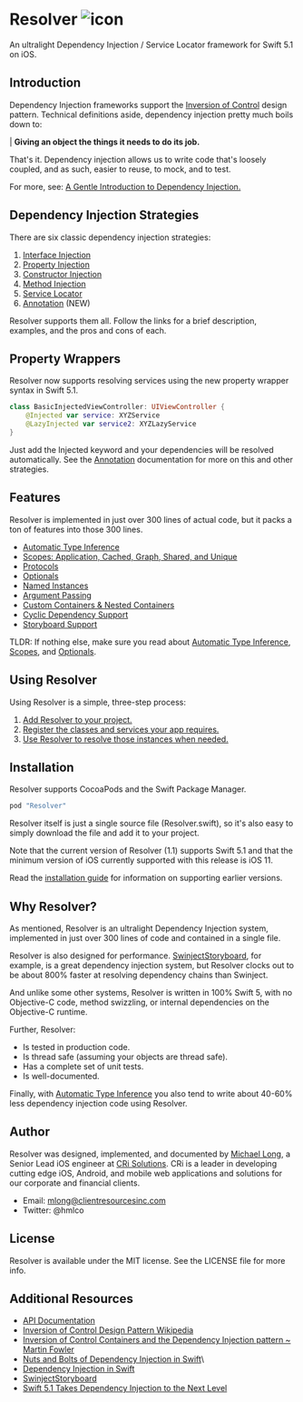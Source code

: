 # Resolver ![icon](https://user-images.githubusercontent.com/709283/32858974-cce8282a-ca12-11e7-944b-c8046156290b.png)

An ultralight Dependency Injection / Service Locator framework for Swift 5.1 on iOS.

## Introduction

Dependency Injection frameworks support the [Inversion of Control](https://en.wikipedia.org/wiki/Inversion_of_control) design pattern. Technical definitions aside, dependency injection pretty much boils down to:

| **Giving an object the things it needs to do its job.**

That's it. Dependency injection allows us to write code that's loosely coupled, and as such, easier to reuse, to mock, and to test.

For more, see: [A Gentle Introduction to Dependency Injection.](https://github.com/hmlongco/Resolver/blob/master/Documentation/Introduction.md)

## Dependency Injection Strategies

There are six classic dependency injection strategies:

1. [Interface Injection](https://github.com/hmlongco/Resolver/blob/master/Documentation/Injection.md#interface)
2. [Property Injection](https://github.com/hmlongco/Resolver/blob/master/Documentation/Injection.md#property)
3. [Constructor Injection](https://github.com/hmlongco/Resolver/blob/master/Documentation/Injection.md#constructor)
4. [Method Injection](https://github.com/hmlongco/Resolver/blob/master/Documentation/Injection.md#method)
5. [Service Locator](https://github.com/hmlongco/Resolver/blob/master/Documentation/Injection.md#locator)
6. [Annotation](https://github.com/hmlongco/Resolver/blob/master/Documentation/Injection.md#annotation) (NEW)

Resolver supports them all. Follow the links for a brief description, examples, and the pros and cons of each.

## Property Wrappers

Resolver now supports resolving services using the new property wrapper syntax in Swift 5.1.

```swift
class BasicInjectedViewController: UIViewController {
    @Injected var service: XYZService
    @LazyInjected var service2: XYZLazyService
}
```

Just add the Injected keyword and your dependencies will be resolved automatically. See the [Annotation](https://github.com/hmlongco/Resolver/blob/master/Documentation/Annotation.md) documentation for more on this and other strategies.

## Features

Resolver is implemented in just over 300 lines of actual code, but it packs a ton of features into those 300 lines.

- [Automatic Type Inference](https://github.com/hmlongco/Resolver/blob/master/Documentation/Types.md)
- [Scopes: Application, Cached, Graph, Shared, and Unique](https://github.com/hmlongco/Resolver/blob/master/Documentation/Scopes.md)
- [Protocols](https://github.com/hmlongco/Resolver/blob/master/Documentation/Protocols.md)
- [Optionals](https://github.com/hmlongco/Resolver/blob/master/Documentation/Optionals.md)
- [Named Instances](https://github.com/hmlongco/Resolver/blob/master/Documentation/Names.md)
- [Argument Passing](https://github.com/hmlongco/Resolver/blob/master/Documentation/Arguments.md)
- [Custom Containers & Nested Containers](https://github.com/hmlongco/Resolver/blob/master/Documentation/Containers.md)
- [Cyclic Dependency Support](https://github.com/hmlongco/Resolver/blob/master/Documentation/CyclicDependencies.md)
- [Storyboard Support](https://github.com/hmlongco/Resolver/blob/master/Documentation/Storyboards.md)

TLDR: If nothing else, make sure you read about [Automatic Type Inference](https://github.com/hmlongco/Resolver/blob/master/Documentation/Types.md), [Scopes](https://github.com/hmlongco/Resolver/blob/master/Documentation/Scopes.md), and [Optionals](https://github.com/hmlongco/Resolver/blob/master/Documentation/Optionals.md).

## Using Resolver

Using Resolver is a simple, three-step process:

1. [Add Resolver to your project.](https://github.com/hmlongco/Resolver/blob/master/Documentation/Installation.md)
2. [Register the classes and services your app requires.](https://github.com/hmlongco/Resolver/blob/master/Documentation/Registration.md)
3. [Use Resolver to resolve those instances when needed.](https://github.com/hmlongco/Resolver/blob/master/Documentation/Resolving.md)

## Installation

Resolver supports CocoaPods and the Swift Package Manager.

```swift
pod "Resolver"
```

Resolver itself is just a single source file (Resolver.swift), so it's also easy to simply download the file and add it to your project.

Note that the current version of Resolver (1.1) supports Swift 5.1 and that the minimum version of iOS currently supported with this release is iOS 11.

Read the [installation guide](https://github.com/hmlongco/Resolver/blob/master/Documentation/Installation.md) for information on supporting earlier versions.

## Why Resolver?

As mentioned, Resolver is an ultralight Dependency Injection system, implemented in just over 300 lines of code and contained in a single file.

Resolver is also designed for performance. [SwinjectStoryboard](https://github.com/Swinject/SwinjectStoryboard), for example, is a great dependency injection system, but Resolver clocks out to be about 800% faster at resolving dependency chains than Swinject.

And unlike some other systems, Resolver is written in 100% Swift 5, with no Objective-C code, method swizzling, or internal dependencies on the Objective-C runtime.

Further, Resolver:

- Is tested in production code.
- Is thread safe (assuming your objects are thread safe).
- Has a complete set of unit tests.
- Is well-documented.

Finally, with [Automatic Type Inference](https://github.com/hmlongco/Resolver/blob/master/Documentation/Types.md) you also tend to write about 40-60% less dependency injection code using Resolver.

## Author

Resolver was designed, implemented, and documented by [Michael Long](https://www.linkedin.com/in/hmlong/), a Senior Lead iOS engineer at [CRi Solutions](https://www.clientresourcesinc.com/solutions/). CRi is a leader in developing cutting edge iOS, Android, and mobile web applications and solutions for our corporate and financial clients.

- Email: [mlong@clientresourcesinc.com](mailto:mlong@clientresourcesinc.com)
- Twitter: @hmlco

## License

Resolver is available under the MIT license. See the LICENSE file for more info.

## Additional Resources

- [API Documentation](https://hmlongco.github.io/Resolver/Documentation/API/Classes/Resolver.html)
- [Inversion of Control Design Pattern Wikipedia](https://en.wikipedia.org/wiki/Inversion_of_control)
- [Inversion of Control Containers and the Dependency Injection pattern ~ Martin Fowler](https://martinfowler.com/articles/injection.html)
- [Nuts and Bolts of Dependency Injection in Swift](https://cocoacasts.com/nuts-and-bolts-of-dependency-injection-in-swift/)\
- [Dependency Injection in Swift](https://cocoacasts.com/dependency-injection-in-swift)
- [SwinjectStoryboard](https://github.com/Swinject/SwinjectStoryboard)
- [Swift 5.1 Takes Dependency Injection to the Next Level](https://medium.com/better-programming/taking-swift-dependency-injection-to-the-next-level-b71114c6a9c6)
